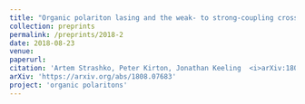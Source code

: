 ```yaml
---
title: "Organic polariton lasing and the weak- to strong-coupling crossover"
collection: preprints
permalink: /preprints/2018-2
date: 2018-08-23
venue: 
paperurl: 
citation: 'Artem Strashko, Peter Kirton, Jonathan Keeling  <i>arXiv:1808.07683</i> (2018)'
arXiv: 'https://arxiv.org/abs/1808.07683'
project: 'organic polaritons'
---
```



